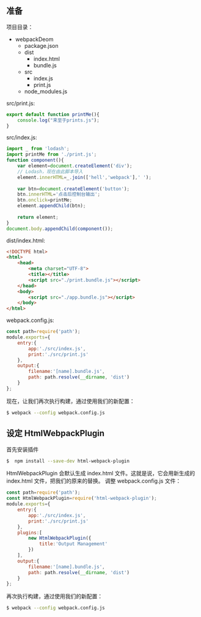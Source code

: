 ## 准备
项目目录：
* webpackDeom
    * package.json
    * dist
        * index.html
        * bundle.js
    * src
        * index.js
        * print.js
    * node_modules.js
    
src/print.js:
```js
export default function printMe(){
	console.log("来至于prints.js");
}
```
src/index.js:
```js
import _ from 'lodash';
import printMe from './print.js';
function component(){
	var element=document.createElement('div');
	// Lodash，现在由此脚本导入
	element.innerHTML=_.join(['hell','webpack'],' ');
	
	var btn=document.createElement('button');
	btn.innerHTML='点击后控制台输出';
	btn.onclick=printMe;
	element.appendChild(btn);
	
	return element;
}
document.body.appendChild(component());
```
dist/index.html:
```html
<!DOCTYPE html>
<html>
	<head>
		<meta charset="UTF-8">
		<title></title>
		<script src="./print.bundle.js"></script>
	</head>
	<body>
		<script src="./app.bundle.js"></script>
	</body>
</html>
```
webpack.config.js:
```js
const path=require('path');
module.exports={
	entry:{
		app:'./src/index.js',
		print:'./src/print.js'
	},
	output:{
		filename:'[name].bundle.js',
		path: path.resolve(__dirname, 'dist')
	}
};
```
现在，让我们再次执行构建，通过使用我们的新配置：
```bash
$ webpack --config webpack.config.js
```
## 设定 HtmlWebpackPlugin
首先安装插件
```bash
$  npm install --save-dev html-webpack-plugin
```
HtmlWebpackPlugin 会默认生成 index.html 文件。这就是说，它会用新生成的 index.html 文件，把我们的原来的替换。
调整 webpack.config.js 文件：
```js
const path=require('path');
const HtmlWebpackPlugin=require('html-webpack-plugin');
module.exports={
	entry:{
		app:'./src/index.js',
		print:'./src/print.js'
	},
	plugins:[
		new HtmlWebpackPlugin({
			title:'Output Management'
		})
	],
	output:{
		filename:'[name].bundle.js',
		path: path.resolve(__dirname, 'dist')
	}
};
```
再次执行构建，通过使用我们的新配置：
```bash
$ webpack --config webpack.config.js
```
